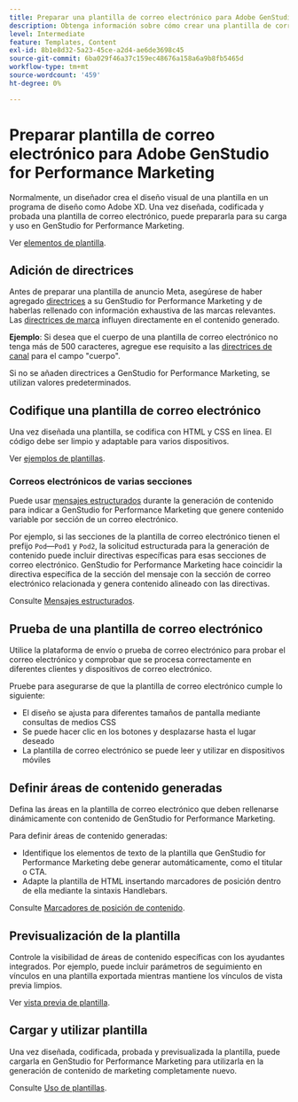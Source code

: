 ```yaml
---
title: Preparar una plantilla de correo electrónico para Adobe GenStudio for Performance Marketing
description: Obtenga información sobre cómo crear una plantilla de correo electrónico personalizada para Adobe GenStudio for Performance Marketing.
level: Intermediate
feature: Templates, Content
exl-id: 8b1e8d32-5a23-45ce-a2d4-ae6de3698c45
source-git-commit: 6ba029f46a37c159ec48676a158a6a9b8fb5465d
workflow-type: tm+mt
source-wordcount: '459'
ht-degree: 0%

---
```


# Preparar plantilla de correo electrónico para Adobe GenStudio for Performance Marketing

Normalmente, un diseñador crea el diseño visual de una plantilla en un programa de diseño como Adobe XD. Una vez diseñada, codificada y probada una plantilla de correo electrónico, puede prepararla para su carga y uso en GenStudio for Performance Marketing.

Ver [elementos de plantilla](use-templates.md#template-elements).

## Adición de directrices

Antes de preparar una plantilla de anuncio Meta, asegúrese de haber agregado [directrices](/help/user-guide/guidelines/overview.md) a su GenStudio for Performance Marketing y de haberlas rellenado con información exhaustiva de las marcas relevantes. Las [directrices de marca](/help/user-guide/guidelines/brands.md) influyen directamente en el contenido generado.

**Ejemplo**: Si desea que el cuerpo de una plantilla de correo electrónico no tenga más de 500 caracteres, agregue ese requisito a las [directrices de canal](/help/user-guide/guidelines/brands.md#channel-guidelines) para el campo &quot;cuerpo&quot;.

Si no se añaden directrices a GenStudio for Performance Marketing, se utilizan valores predeterminados.

## Codifique una plantilla de correo electrónico

Una vez diseñada una plantilla, se codifica con HTML y CSS en línea. El código debe ser limpio y adaptable para varios dispositivos.

Ver [ejemplos de plantillas](/help/user-guide/content/customize-template.md#template-examples).

### Correos electrónicos de varias secciones

Puede usar [mensajes estructurados](/help/user-guide/effective-prompts.md#structured-prompts) durante la generación de contenido para indicar a GenStudio for Performance Marketing que genere contenido variable por sección de un correo electrónico.

Por ejemplo, si las secciones de la plantilla de correo electrónico tienen el prefijo `Pod`—`Pod1` y `Pod2`, la solicitud estructurada para la generación de contenido puede incluir directivas específicas para esas secciones de correo electrónico. GenStudio for Performance Marketing hace coincidir la directiva específica de la sección del mensaje con la sección de correo electrónico relacionada y genera contenido alineado con las directivas.

Consulte [Mensajes estructurados](/help/user-guide/effective-prompts.md#structured-prompts).

## Prueba de una plantilla de correo electrónico

Utilice la plataforma de envío o prueba de correo electrónico para probar el correo electrónico y comprobar que se procesa correctamente en diferentes clientes y dispositivos de correo electrónico.

Pruebe para asegurarse de que la plantilla de correo electrónico cumple lo siguiente:

* El diseño se ajusta para diferentes tamaños de pantalla mediante consultas de medios CSS
* Se puede hacer clic en los botones y desplazarse hasta el lugar deseado
* La plantilla de correo electrónico se puede leer y utilizar en dispositivos móviles

## Definir áreas de contenido generadas

Defina las áreas en la plantilla de correo electrónico que deben rellenarse dinámicamente con contenido de GenStudio for Performance Marketing.

Para definir áreas de contenido generadas:

* Identifique los elementos de texto de la plantilla que GenStudio for Performance Marketing debe generar automáticamente, como el titular o CTA.
* Adapte la plantilla de HTML insertando marcadores de posición dentro de ella mediante la sintaxis Handlebars.

Consulte [Marcadores de posición de contenido](/help/user-guide/content/customize-template.md#content-placeholders).

## Previsualización de la plantilla

Controle la visibilidad de áreas de contenido específicas con los ayudantes integrados. Por ejemplo, puede incluir parámetros de seguimiento en vínculos en una plantilla exportada mientras mantiene los vínculos de vista previa limpios.

Ver [vista previa de plantilla](/help/user-guide/content/customize-template.md#template-preview).

## Cargar y utilizar plantilla

Una vez diseñada, codificada, probada y previsualizada la plantilla, puede cargarla en GenStudio for Performance Marketing para utilizarla en la generación de contenido de marketing completamente nuevo.

Consulte [Uso de plantillas](use-templates.md).
